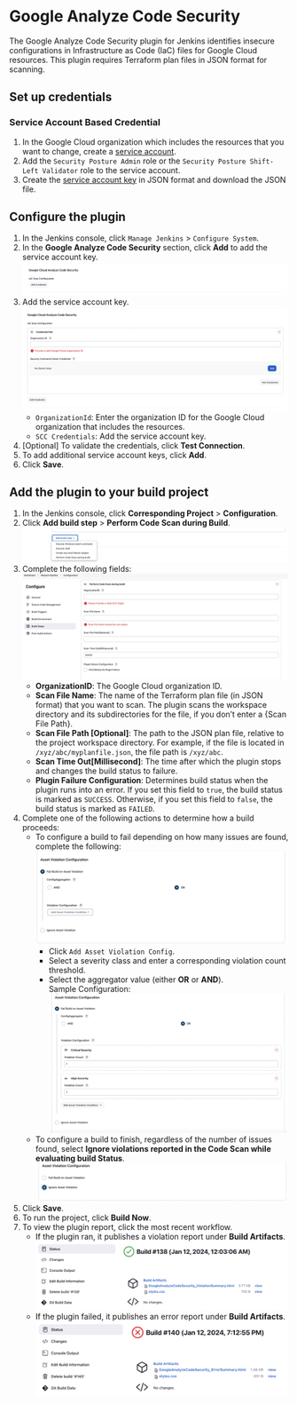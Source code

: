 <!--
 Copyright 2024 Google LLC

 Licensed under the Apache License, Version 2.0 (the "License");
 you may not use this file except in compliance with the License.
 You may obtain a copy of the License at

     https://www.apache.org/licenses/LICENSE-2.0

 Unless required by applicable law or agreed to in writing, software
 distributed under the License is distributed on an "AS IS" BASIS,
 WITHOUT WARRANTIES OR CONDITIONS OF ANY KIND, either express or implied.
 See the License for the specific language governing permissions and
 limitations under the License.
-->

# Google Analyze Code Security


The Google Analyze Code Security plugin for Jenkins identifies insecure configurations in Infrastructure as Code (IaC) files for Google Cloud resources. This plugin requires Terraform plan files in JSON format for scanning.


## Set up credentials


### Service Account Based Credential


1. In the Google Cloud organization which includes the resources that you want to change, create a [service account](https://cloud.google.com/iam/docs/service-accounts-create).
1. Add the `Security Posture Admin` role or the `Security Posture Shift-Left Validator` role to the service account.
1. Create the [service account key](https://cloud.google.com/iam/docs/keys-create-delete#creating) in JSON format and download the JSON file.


## Configure the plugin


1. In the Jenkins console, click `Manage Jenkins` > `Configure System`.
1. In the **Google Analyze Code Security** section, click **Add** to add the service account key.
   ![add_credential](images/AddCredentialButton.png)
1. Add the service account key.
   ![credential_pair](images/GlobalCredentialPair.png)
   * `OrganizationId`: Enter the organization ID for the Google Cloud organization that includes the resources.
   * `SCC Credentials`: Add the service account key.
1. [Optional] To validate the credentials, click **Test Connection**.
1. To add additional service account keys, click **Add**.
1. Click **Save**.


## Add the plugin to your build project


1. In the Jenkins console, click **Corresponding Project** > **Configuration**.
1. Click **Add build step** > **Perform Code Scan during Build**.
   ![project_add_build_step](images/ProjectConfigurationAddBuildStep.png)
1. Complete the following fields:
   ![project_configuration](images/ProjectConfigurationFirstPart.png)
   * **OrganizationID**: The Google Cloud organization ID.
   * **Scan File Name**: The name of the Terraform plan file (in JSON format) that you want to scan. The plugin scans the workspace directory and its subdirectories for the file, if you don’t enter a {Scan File Path}.
   * **Scan File Path [Optional]**: The path to the JSON plan file, relative to the project workspace directory. For example, if the file is located in `/xyz/abc/myplanfile.json`, the file path is `/xyz/abc`.
   * **Scan Time Out[Millisecond]**: The time after which the plugin stops and changes the build status to failure.
   * **Plugin Failure Configuration**: Determines build status when the plugin runs into an error. If you set this field to `true`, the build status is marked as `SUCCESS`. Otherwise, if you set this field to `false`, the build status is marked as `FAILED`.
1. Complete one of the following actions to determine how a build proceeds:
   * To configure a build to fail depending on how many issues are found, complete the following:
     ![add_violation_config](images/AddViolationConfig.png)
       * Click `Add Asset Violation Config`.
       * Select a severity class and enter a corresponding violation count threshold.
       * Select the aggregator value (either **OR** or **AND**).<br />
         Sample Configuration:
         ![asset_violation_config](images/AssetViolationConfig.png)
   * To configure a build to finish, regardless of the number of issues found, select **Ignore violations reported in the Code Scan while evaluating build Status**.
       ![ignore_violation_config](images/IgnoreViolationConfig.png)
1. Click **Save**.
1. To run the project, click **Build Now**.
1. To view the plugin report, click the most recent workflow. <br />
   * If the plugin ran, it publishes a violation report under **Build Artifacts**. ![violation_summary](images/BuildViolationSummary.png) <br />
   * If the plugin failed, it publishes an error report under **Build Artifacts**. ![plugin_error_summary](images/PluginErrorSummary.png)